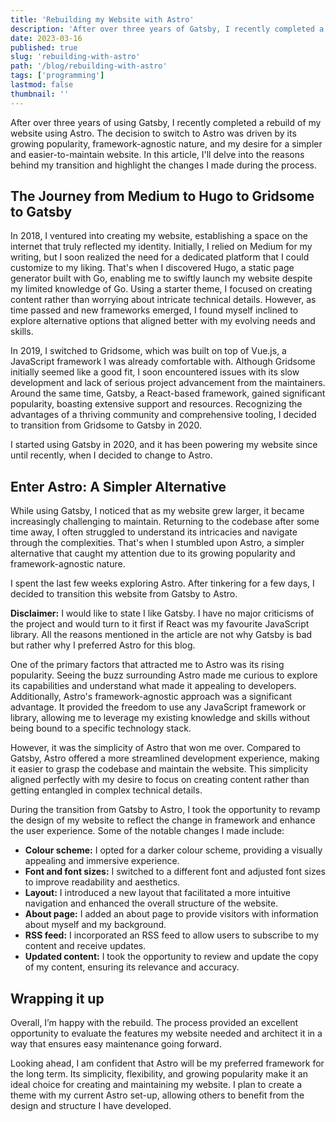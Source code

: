 ```yaml
---
title: 'Rebuilding my Website with Astro'
description: 'After over three years of Gatsby, I recently completed a rebuild of this site with Astro.'
date: 2023-03-16
published: true
slug: 'rebuilding-with-astro'
path: '/blog/rebuilding-with-astro'
tags: ['programming']
lastmod: false
thumbnail: ''
---
```


After over three years of using Gatsby, I recently completed a rebuild of my website using Astro. The decision to switch to Astro was driven by its growing popularity, framework-agnostic nature, and my desire for a simpler and easier-to-maintain website. In this article, I'll delve into the reasons behind my transition and highlight the changes I made during the process.

## The Journey from Medium to Hugo to Gridsome to Gatsby

In 2018, I ventured into creating my website, establishing a space on the internet that truly reflected my identity. Initially, I relied on Medium for my writing, but I soon realized the need for a dedicated platform that I could customize to my liking. That's when I discovered Hugo, a static page generator built with Go, enabling me to swiftly launch my website despite my limited knowledge of Go. Using a starter theme, I focused on creating content rather than worrying about intricate technical details. However, as time passed and new frameworks emerged, I found myself inclined to explore alternative options that aligned better with my evolving needs and skills.

In 2019, I switched to Gridsome, which was built on top of Vue.js, a JavaScript framework I was already comfortable with. Although Gridsome initially seemed like a good fit, I soon encountered issues with its slow development and lack of serious project advancement from the maintainers. Around the same time, Gatsby, a React-based framework, gained significant popularity, boasting extensive support and resources. Recognizing the advantages of a thriving community and comprehensive tooling, I decided to transition from Gridsome to Gatsby in 2020.

I started using Gatsby in 2020, and it has been powering my website since until recently, when I decided to change to Astro.

## Enter Astro: A Simpler Alternative

While using Gatsby, I noticed that as my website grew larger, it became increasingly challenging to maintain. Returning to the codebase after some time away, I often struggled to understand its intricacies and navigate through the complexities. That's when I stumbled upon Astro, a simpler alternative that caught my attention due to its growing popularity and framework-agnostic nature.

I spent the last few weeks exploring Astro. After tinkering for a few days, I decided to transition this website from Gatsby to Astro.

**Disclaimer:** I would like to state I like Gatsby. I have no major criticisms of the project and would turn to it first if React was my favourite JavaScript library. All the reasons mentioned in the article are not why Gatsby is bad but rather why I preferred Astro for this blog.

One of the primary factors that attracted me to Astro was its rising popularity. Seeing the buzz surrounding Astro made me curious to explore its capabilities and understand what made it appealing to developers. Additionally, Astro's framework-agnostic approach was a significant advantage. It provided the freedom to use any JavaScript framework or library, allowing me to leverage my existing knowledge and skills without being bound to a specific technology stack.

However, it was the simplicity of Astro that won me over. Compared to Gatsby, Astro offered a more streamlined development experience, making it easier to grasp the codebase and maintain the website. This simplicity aligned perfectly with my desire to focus on creating content rather than getting entangled in complex technical details.

During the transition from Gatsby to Astro, I took the opportunity to revamp the design of my website to reflect the change in framework and enhance the user experience. Some of the notable changes I made include:

- **Colour scheme:** I opted for a darker colour scheme, providing a visually appealing and immersive experience.
- **Font and font sizes:** I switched to a different font and adjusted font sizes to improve readability and aesthetics.
- **Layout:** I introduced a new layout that facilitated a more intuitive navigation and enhanced the overall structure of the website.
- **About page:** I added an about page to provide visitors with information about myself and my background.
- **RSS feed:** I incorporated an RSS feed to allow users to subscribe to my content and receive updates.
- **Updated content:** I took the opportunity to review and update the copy of my content, ensuring its relevance and accuracy.

## Wrapping it up

Overall, I’m happy with the rebuild. The process provided an excellent opportunity to evaluate the features my website needed and architect it in a way that ensures easy maintenance going forward.

Looking ahead, I am confident that Astro will be my preferred framework for the long term. Its simplicity, flexibility, and growing popularity make it an ideal choice for creating and maintaining my website. I plan to create a theme with my current Astro set-up, allowing others to benefit from the design and structure I have developed.
